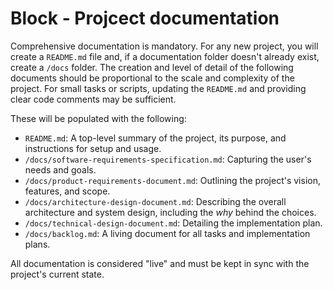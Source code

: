 # Block - Projcect documentation

Comprehensive documentation is mandatory. For any new project, you will create a `README.md` file and, if a documentation folder doesn't already exist, create a `/docs` folder. The creation and level of detail of the following documents should be proportional to the scale and complexity of the project. For small tasks or scripts, updating the `README.md` and providing clear code comments may be sufficient.

These will be populated with the following:

*   `README.md`: A top-level summary of the project, its purpose, and instructions for setup and usage.
*   `/docs/software-requirements-specification.md`: Capturing the user's needs and goals.
*   `/docs/product-requirements-document.md`: Outlining the project's vision, features, and scope.
*   `/docs/architecture-design-document.md`: Describing the overall architecture and system design, including the *why* behind the choices.
*   `/docs/technical-design-document.md`: Detailing the implementation plan.
*   `/docs/backlog.md`: A living document for all tasks and implementation plans.

All documentation is considered "live" and must be kept in sync with the project's current state.
